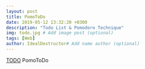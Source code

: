 ```yaml
---
layout: post
title: PomoToDo
date: 2019-05-12 13:32:20 +0300
description: "Todo List & Pomodoro Technique"
img: todo.jpg # Add image post (optional)
tags: [Web]
author: IdealDestructor# Add name author (optional)
---
```



[TODO](http://idealdestructor.github.io/todo/index.html)  PomoToDo

